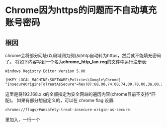 # Chrome因为https的问题而不自动填充账号密码

## 根因 
chrome会将部分网址(以局域网为例)从hhtp自动转为https，然后就不能填充密码了。
将如下内容写到一个名为**chrome_http_lan.reg**的文件中运行注册表:
```
Windows Registry Editor Version 5.00

[HKEY_LOCAL_MACHINE\SOFTWARE\Policies\Google\Chrome]
"InsecureOriginsToTreatAsSecure"=hex(0):68,00,74,00,74,00,70,00,3a,00,2f,00,2f,00,31,00,39,00,32,00,2e,00,31,00,36,00,38,00,2e,00,30,00,2e,00,30,00,2f,00,31,00,36,00,00,00
```
这里是将192.168.x.x的全部指定为安全网站的遍历内容(chrome目前不支持*匹配)。
如果有部分想自定义的，可以在
chrome flag 设置:
```
chrome://flags/#unsafely-treat-insecure-origin-as-secure
```
里加入，一行一个
